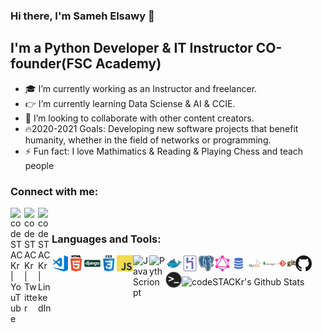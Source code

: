 ### Hi there, I'm Sameh Elsawy  👋

## I'm a Python Developer & IT Instructor CO-founder(FSC Academy)
- 🎓 I’m currently working as an Instructor and freelancer. 
- 👉 I’m currently learning Data Sciense & AI & CCIE.
- 🌝 I’m looking to collaborate with other content creators.
- 🔥2020-2021 Goals: Developing new software projects that benefit humanity, whether in the field of networks or programming.
- ⚡ Fun fact: I love Mathimatics & Reading & Playing Chess and teach people


### Connect with me:


[<img align="left" alt="codeSTACKr | YouTube" width="22px" src="https://cdn.jsdelivr.net/npm/simple-icons@v3/icons/youtube.svg" />](https://www.youtube.com/channel/UCveTiHuPOA9rHrZIe2ccjcQ)
[<img align="left" alt="codeSTACKr | Twitter" width="22px" src="https://cdn.jsdelivr.net/npm/simple-icons@v3/icons/twitter.svg" />](https://twitter.com/samehelsawy_)
[<img align="left" alt="codeSTACKr | LinkedIn" width="22px" src="https://cdn.jsdelivr.net/npm/simple-icons@v3/icons/linkedin.svg" />](https://www.linkedin.com/in/sameh-elsawy-5b3571110/)

<br />

### Languages and Tools:

[<img align="left" alt="Visual Studio Code" width="26px" src="https://raw.githubusercontent.com/github/explore/80688e429a7d4ef2fca1e82350fe8e3517d3494d/topics/visual-studio-code/visual-studio-code.png" />]()
[<img align="left" alt="HTML5" width="26px" src="https://raw.githubusercontent.com/github/explore/80688e429a7d4ef2fca1e82350fe8e3517d3494d/topics/html/html.png" />]()
[<img align="left" alt="Django" width="26px" src="https://github.com/devicons/devicon/blob/master/icons/django/django-original.svg" />]()
[<img align="left" alt="CSS3" width="26px" src="https://raw.githubusercontent.com/github/explore/80688e429a7d4ef2fca1e82350fe8e3517d3494d/topics/css/css.png" />]()
[<img align="left" alt="JavaScript" width="26px" src="https://raw.githubusercontent.com/github/explore/80688e429a7d4ef2fca1e82350fe8e3517d3494d/topics/javascript/javascript.png" />]()
[<img align="left" alt="JavaScript" width="26px" src="https://raw.githubusercontent.com/github/explore/80688e429a7d4ef2fca1e82350fe8e3517d3494d/topics/javascript/PHP.png" />]()
[<img align="left" alt="Python" width="26px" src="https://github.com/abranhe/programming-languages-logos/blob/master/src/python/python_128x128.png" />]()
[<img align="left" alt="Docker" width="26px" src="https://github.com/devicons/devicon/blob/master/icons/docker/docker-original.svg" />]()
[<img align="left" alt="Heroku" width="26px" src="https://github.com/devicons/devicon/blob/master/icons/heroku/heroku-original.svg" />]()
[<img align="left" alt="Postgresql" width="26px" src="https://github.com/devicons/devicon/blob/master/icons/postgresql/postgresql-original.svg" />]()
[<img align="left" alt="GraphQL" width="26px" src="https://raw.githubusercontent.com/github/explore/80688e429a7d4ef2fca1e82350fe8e3517d3494d/topics/graphql/graphql.png" />]()
[<img align="left" alt="SQL" width="26px" src="https://raw.githubusercontent.com/github/explore/80688e429a7d4ef2fca1e82350fe8e3517d3494d/topics/sql/sql.png" />]()
[<img align="left" alt="MySQL" width="26px" src="https://raw.githubusercontent.com/github/explore/80688e429a7d4ef2fca1e82350fe8e3517d3494d/topics/mysql/mysql.png" />]()
[<img align="left" alt="MongoDB" width="26px" src="https://raw.githubusercontent.com/github/explore/80688e429a7d4ef2fca1e82350fe8e3517d3494d/topics/mongodb/mongodb.png" />]()
[<img align="left" alt="Git" width="26px" src="https://raw.githubusercontent.com/github/explore/80688e429a7d4ef2fca1e82350fe8e3517d3494d/topics/git/git.png" />]()
[<img align="left" alt="GitHub" width="26px" src="https://raw.githubusercontent.com/github/explore/78df643247d429f6cc873026c0622819ad797942/topics/github/github.png" />]()
[<img align="left" alt="HTML5" width="26px" src="https://raw.githubusercontent.com/github/explore/80688e429a7d4ef2fca1e82350fe8e3517d3494d/topics/terminal/terminal.png" />]()

<br />
<br />





<img align="left" alt="codeSTACKr's Github Stats" src="https://github-readme-stats.vercel.app/api?username=samehelsawy2&show_icons=true&hide_border=true" />
